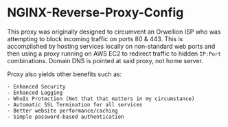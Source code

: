 # NGINX-Reverse-Proxy-Config
This proxy was originally designed to circumvent an Orwellion ISP who was attempting to block incoming traffic on ports 80 & 443. This is accomplished by hosting services locally on non-standard web ports and then using a proxy running on AWS EC2 to redirect traffic to hidden `IP:Port` combinations. Domain DNS is pointed at said proxy, not home server. 

Proxy also yields other benefits such as:
```
- Enhanced Security
- Enhanced Logging
- WhoIs Protection (Not that that matters in my circumstance)
- Automatic SSL Termination for all services
- Better website performance/caching
- Simple password-based authentication
```
